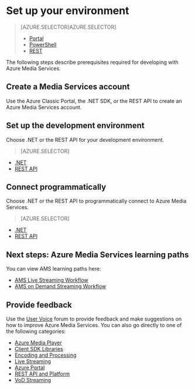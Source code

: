 <properties
    pageTitle="Set up your environment | Microsoft Azure"
    description="Set up your environment for developing with Azure Media Services."
    services="media-services"
    documentationCenter=""
    authors="Juliako"
    manager="dwrede"
    editor=""/>

<tags
    ms.service="media-services"
    ms.workload="media"
    ms.tgt_pltfrm="na"
    ms.devlang="na"
    ms.topic="get-started-article"
    ms.date="12/05/2015"  
    ms.author="juliako"/>

# Set up your environment
> [AZURE.SELECTOR]AZURE.SELECTOR]
> 
> * [Portal](media-services-create-account.md)
> * [PowerShell](media-services-manage-with-powershell.md)
> * [REST](https://msdn.microsoft.com/library/azure/dn167014.aspx)
> <a id="create_account"></a>
> 
> 
The following steps describe prerequisites required for developing with Azure Media Services.

## Create a Media Services account
Use the Azure Classic Portal, the .NET SDK, or the REST API to create an Azure Media Services account.

<a id="setup_dev_env"></a>

## Set up the development environment
Choose .NET or the REST API for your development environment.

> [AZURE.SELECTOR]
- [.NET](../articles/media-services/media-services-dotnet-how-to-use.md)
- [REST API](../articles/media-services/media-services-rest-how-to-use.md)


<a id="connect"></a>

## Connect programmatically
Choose .NET or the REST API to programmatically connect to Azure Media Services.

> [AZURE.SELECTOR]
- [.NET](../articles/media-services/media-services-dotnet-connect_programmatically.md)
- [REST API](../articles/media-services/media-services-rest-connect_programmatically.md)


## Next steps: Azure Media Services learning paths
You can view AMS learning paths here:

- [AMS Live Streaming Workflow](https://azure.microsoft.com/documentation/learning-paths/media-services-streaming-live/)
- [AMS on Demand Streaming Workflow](https://azure.microsoft.com/documentation/learning-paths/media-services-streaming-on-demand/)

## Provide feedback
Use the [User Voice](http://go.microsoft.com/fwlink/?linkid=698785&clcid=0x409) forum to provide feedback and make suggestions on how to improve Azure Media Services. You can also go directly to one of the following categories: 

- [Azure Media Player](https://feedback.azure.com/forums/169396-media-services/category/109320-azure-media-player/)
- [Client SDK Libraries](https://feedback.azure.com/forums/169396-media-services/category/144435-client-sdks/)
- [Encoding and Processing](https://feedback.azure.com/forums/169396-media-services/category/144411-encoding-and-processing/)
- [Live Streaming](https://feedback.azure.com/forums/169396-media-services/category/144414-live-streaming/)
- [Azure Portal](https://feedback.azure.com/forums/169396-media-services/category/144432-portal/)
- [REST API and Platform](https://feedback.azure.com/forums/169396-media-services/category/144423-rest-api-and-platform/)
- [VoD Streaming](https://feedback.azure.com/forums/169396-media-services/category/144429-vod-streaming/)

